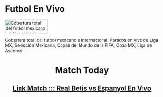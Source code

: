 # Futbol En Vivo
<img src="https://www.futbolenvivo.co/wp-content/uploads/2015/09/Futbolenvivo-portada.jpg" alt="Cobertura total del futbol mexicano e internacional. Partidos en vivo de Liga MX, Selección Mexicana, Copas del Mundo de la FIFA, Copa MX, Liga de Ascenso." width="140" height="44" >

Cobertura total del futbol mexicano e internacional. Partidos en vivo de Liga MX, Selección Mexicana, Copas del Mundo de la FIFA, Copa MX, Liga de Ascenso.

<center>
  
  <h1>Match Today</h1>


  <h2> <a href="/futbol-en-vivo/Real-Betis-vs-Espanyol-En-Vivo.html">Link Match ::: Real Betis vs Espanyol En Vivo</a></h2>
  
  
  </center>

